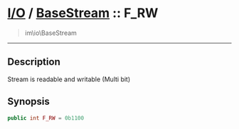 # [I/O](io.md) / [BaseStream](io-BaseStream.md) :: F_RW
 > im\io\BaseStream
____

## Description
Stream is readable and writable (Multi bit)

## Synopsis
```php
public int F_RW = 0b1100
```
